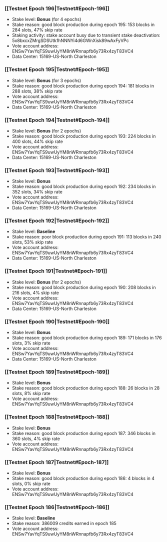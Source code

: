 ### [[Testnet Epoch 196|Testnet#Epoch-196]]
* Stake level: **Bonus** (for 4 epochs)
* Stake reason: good block production during epoch 195: 153 blocks in 284 slots, 47% skip rate
* Staking activity: stake account busy due to transient stake deactivation: 5x8bxcxZMrgSDSUtk1hNNNYi4d6GWnXisk89wAxFyVPc
* Vote account address: ENSw7YavYqTS9uwUyYM8nWRnnapfb6y73Rx4zyT83VC4
* Data Center: 15169-US-North Charleston
### [[Testnet Epoch 195|Testnet#Epoch-195]]
* Stake level: **Bonus** (for 3 epochs)
* Stake reason: good block production during epoch 194: 181 blocks in 288 slots, 38% skip rate
* Vote account address: ENSw7YavYqTS9uwUyYM8nWRnnapfb6y73Rx4zyT83VC4
* Data Center: 15169-US-North Charleston
### [[Testnet Epoch 194|Testnet#Epoch-194]]
* Stake level: **Bonus** (for 2 epochs)
* Stake reason: good block production during epoch 193: 224 blocks in 400 slots, 44% skip rate
* Vote account address: ENSw7YavYqTS9uwUyYM8nWRnnapfb6y73Rx4zyT83VC4
* Data Center: 15169-US-North Charleston
### [[Testnet Epoch 193|Testnet#Epoch-193]]
* Stake level: **Bonus**
* Stake reason: good block production during epoch 192: 234 blocks in 352 slots, 34% skip rate
* Vote account address: ENSw7YavYqTS9uwUyYM8nWRnnapfb6y73Rx4zyT83VC4
* Data Center: 15169-US-North Charleston
### [[Testnet Epoch 192|Testnet#Epoch-192]]
* Stake level: **Baseline**
* Stake reason: poor block production during epoch 191: 113 blocks in 240 slots, 53% skip rate 
* Vote account address: ENSw7YavYqTS9uwUyYM8nWRnnapfb6y73Rx4zyT83VC4
* Data Center: 15169-US-North Charleston
### [[Testnet Epoch 191|Testnet#Epoch-191]]
* Stake level: **Bonus** (for 2 epochs)
* Stake reason: good block production during epoch 190: 208 blocks in 216 slots, 4% skip rate
* Vote account address: ENSw7YavYqTS9uwUyYM8nWRnnapfb6y73Rx4zyT83VC4
* Data Center: 15169-US-North Charleston
### [[Testnet Epoch 190|Testnet#Epoch-190]]
* Stake level: **Bonus**
* Stake reason: good block production during epoch 189: 171 blocks in 176 slots, 3% skip rate
* Vote account address: ENSw7YavYqTS9uwUyYM8nWRnnapfb6y73Rx4zyT83VC4
* Data Center: 15169-US-North Charleston
### [[Testnet Epoch 189|Testnet#Epoch-189]]
* Stake level: **Bonus**
* Stake reason: good block production during epoch 188: 26 blocks in 28 slots, 8% skip rate
* Vote account address: ENSw7YavYqTS9uwUyYM8nWRnnapfb6y73Rx4zyT83VC4
### [[Testnet Epoch 188|Testnet#Epoch-188]]
* Stake level: **Bonus**
* Stake reason: good block production during epoch 187: 346 blocks in 360 slots, 4% skip rate
* Vote account address: ENSw7YavYqTS9uwUyYM8nWRnnapfb6y73Rx4zyT83VC4
### [[Testnet Epoch 187|Testnet#Epoch-187]]
* Stake level: **Bonus**
* Stake reason: good block production during epoch 186: 4 blocks in 4 slots, 0% skip rate
* Vote account address: ENSw7YavYqTS9uwUyYM8nWRnnapfb6y73Rx4zyT83VC4
### [[Testnet Epoch 186|Testnet#Epoch-186]]
* Stake level: **Baseline**
* Stake reason: 386009 credits earned in epoch 185
* Vote account address: ENSw7YavYqTS9uwUyYM8nWRnnapfb6y73Rx4zyT83VC4